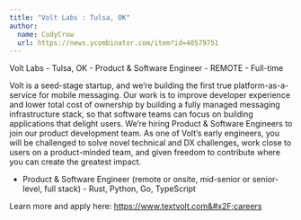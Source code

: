 ```yaml
---
title: "Volt Labs : Tulsa, OK"
author:
  name: CodyCrow
  url: https://news.ycombinator.com/item?id=40579751
---
```

Volt Labs - Tulsa, OK - Product &amp; Software Engineer - REMOTE - Full-time

Volt is a seed-stage startup, and we’re building the first true platform-as-a-service for mobile messaging. Our work is to improve developer experience and lower total cost of ownership by building a fully managed messaging infrastructure stack, so that software teams can focus on building applications that delight users. We’re hiring Product &amp; Software Engineers to join our product development team. As one of Volt’s early engineers, you will be challenged to solve novel technical and DX challenges, work close to users on a product-minded team, and given freedom to contribute where you can create the greatest impact.

- Product &amp; Software Engineer (remote or onsite, mid-senior or senior-level, full stack) - Rust, Python, Go, TypeScript

Learn more and apply here: <a href="https:&#x2F;&#x2F;www.textvolt.com&#x2F;careers" rel="nofollow">https:&#x2F;&#x2F;www.textvolt.com&#x2F;careers</a>
